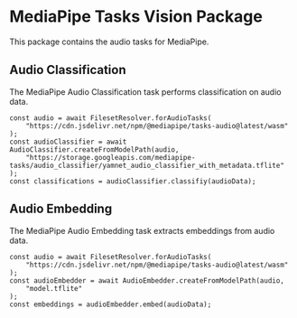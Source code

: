 # MediaPipe Tasks Vision Package

This package contains the audio tasks for MediaPipe.

## Audio Classification

The MediaPipe Audio Classification task performs classification on audio data.

```
const audio = await FilesetResolver.forAudioTasks(
    "https://cdn.jsdelivr.net/npm/@mediapipe/tasks-audio@latest/wasm"
);
const audioClassifier = await AudioClassifier.createFromModelPath(audio,
    "https://storage.googleapis.com/mediapipe-tasks/audio_classifier/yamnet_audio_classifier_with_metadata.tflite"
);
const classifications = audioClassifier.classifiy(audioData);
```

## Audio Embedding

The MediaPipe Audio Embedding task extracts embeddings from audio data.

```
const audio = await FilesetResolver.forAudioTasks(
    "https://cdn.jsdelivr.net/npm/@mediapipe/tasks-audio@latest/wasm"
);
const audioEmbedder = await AudioEmbedder.createFromModelPath(audio,
    "model.tflite"
);
const embeddings = audioEmbedder.embed(audioData);
```

